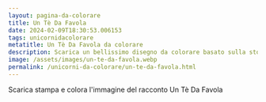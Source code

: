 ```yaml
---
layout: pagina-da-colorare
title: Un Tè Da Favola
date: 2024-02-09T18:30:53.006153
tags: unicornidacolorare
metatitle: Un Tè Da Favola da colorare
description: Scarica un bellissimo disegno da colorare basato sulla storia Un Tè Da Favola
image: /assets/images/un-te-da-favola.webp
permalink: /unicorni-da-colorare/un-te-da-favola.html
---
```

Scarica stampa e colora l'immagine del racconto Un Tè Da Favola
